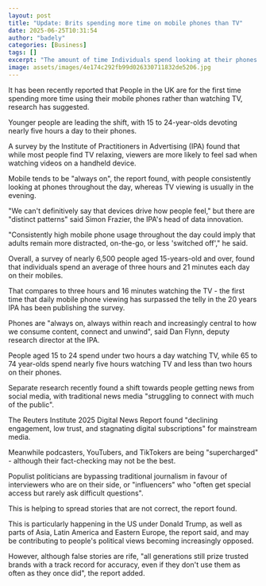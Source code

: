 ```yaml
---
layout: post
title: "Update: Brits spending more time on mobile phones than TV"
date: 2025-06-25T10:31:54
author: "badely"
categories: [Business]
tags: []
excerpt: "The amount of time Individuals spend looking at their phones surpasses the telly for the first time."
image: assets/images/4e174c292fb99d026330711832de5206.jpg
---
```


It has been recently reported that People in the UK are for the first time spending more time using their mobile phones rather than watching TV, research has suggested.

Younger people are leading the shift, with 15 to 24-year-olds devoting nearly five hours a day to their phones.

A survey by the Institute of Practitioners in Advertising (IPA) found that while most people find TV relaxing, viewers are more likely to feel sad when watching videos on a handheld device.

Mobile tends to be "always on", the report found, with people consistently looking at phones throughout the day, whereas TV viewing is usually in the evening.

"We can't definitively say that devices drive how people feel," but there are "distinct patterns" said Simon Frazier, the IPA's head of data innovation.

"Consistently high mobile phone usage throughout the day could imply that adults remain more distracted, on-the-go, or less 'switched off'," he said.

Overall, a survey of nearly 6,500 people aged 15-years-old and over, found that individuals spend an average of three hours and 21 minutes each day on their mobiles.

That compares to three hours and 16 minutes watching the TV - the first time that daily mobile phone viewing has surpassed the telly in the 20 years IPA has been publishing the survey.   

Phones are "always on, always within reach and increasingly central to how we consume content, connect and unwind", said Dan Flynn, deputy research director at the IPA.

People aged 15 to 24 spend under two hours a day watching TV, while 65 to 74 year-olds spend nearly five hours watching TV and less than two hours on their phones.

Separate research recently found a shift towards people getting news from social media, with traditional news media "struggling to connect with much of the public".

The Reuters Institute 2025 Digital News Report found "declining engagement, low trust, and stagnating digital subscriptions" for mainstream media.

Meanwhile podcasters, YouTubers, and TikTokers are being "supercharged" - although their fact-checking may not be the best.

Populist politicians are bypassing traditional journalism in favour of interviewers who are on their side, or "influencers" who "often get special access but rarely ask difficult questions".

This is helping to spread stories that are not correct, the report found.

This is particularly happening in the US under Donald Trump, as well as parts of Asia, Latin America and Eastern Europe, the report said, and may be contributing to people's political views becoming increasingly opposed.

However, although false stories are rife, "all generations still prize trusted brands with a track record for accuracy, even if they don't use them as often as they once did", the report added.

